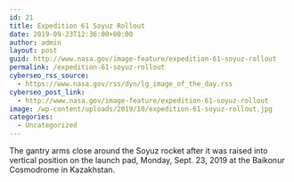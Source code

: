 ```yaml
---
id: 21
title: Expedition 61 Soyuz Rollout
date: 2019-09-23T12:36:00+00:00
author: admin
layout: post
guid: http://www.nasa.gov/image-feature/expedition-61-soyuz-rollout
permalink: /expedition-61-soyuz-rollout
cyberseo_rss_source:
  - https://www.nasa.gov/rss/dyn/lg_image_of_the_day.rss
cyberseo_post_link:
  - http://www.nasa.gov/image-feature/expedition-61-soyuz-rollout
image: /wp-content/uploads/2019/10/expedition-61-soyuz-rollout.jpg
categories:
  - Uncategorized
---
```

The gantry arms close around the Soyuz rocket after it was raised into vertical position on the launch pad, Monday, Sept. 23, 2019 at the Baikonur Cosmodrome in Kazakhstan.